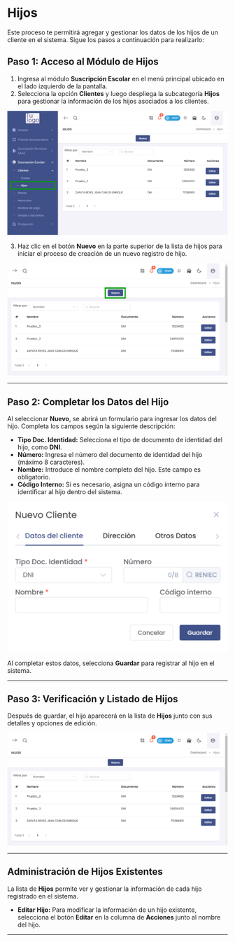 # Hijos

Este proceso te permitirá agregar y gestionar los datos de los hijos de un cliente en el sistema. Sigue los pasos a continuación para realizarlo:

## Paso 1: Acceso al Módulo de Hijos

1. Ingresa al módulo **Suscripción Escolar** en el menú principal ubicado en el lado izquierdo de la pantalla.
2. Selecciona la opción **Clientes** y luego despliega la subcategoría **Hijos** para gestionar la información de los hijos asociados a los clientes.

![Acceso al Módulo de Hijos](img/Acceso_Modulo_Hijos.jpg)

3. Haz clic en el botón **Nuevo** en la parte superior de la lista de hijos para iniciar el proceso de creación de un nuevo registro de hijo.

![Nuevo Registro de Hijo](img/Nuevo_Registro_Hijo.jpg)

---

## Paso 2: Completar los Datos del Hijo

Al seleccionar **Nuevo**, se abrirá un formulario para ingresar los datos del hijo. Completa los campos según la siguiente descripción:

- **Tipo Doc. Identidad:** Selecciona el tipo de documento de identidad del hijo, como **DNI**.
- **Número:** Ingresa el número del documento de identidad del hijo (máximo 8 caracteres).
- **Nombre:** Introduce el nombre completo del hijo. Este campo es obligatorio.
- **Código Interno:** Si es necesario, asigna un código interno para identificar al hijo dentro del sistema.

![Formulario de Datos del Hijo](img/Formulario_Datos_Hijo.jpg)

Al completar estos datos, selecciona **Guardar** para registrar al hijo en el sistema.

---

## Paso 3: Verificación y Listado de Hijos

Después de guardar, el hijo aparecerá en la lista de **Hijos** junto con sus detalles y opciones de edición.

![Listado de Hijos](img/Listado_Hijos.jpg)

---

## Administración de Hijos Existentes

La lista de **Hijos** permite ver y gestionar la información de cada hijo registrado en el sistema.

- **Editar Hijo:** Para modificar la información de un hijo existente, selecciona el botón **Editar** en la columna de **Acciones** junto al nombre del hijo.

---

